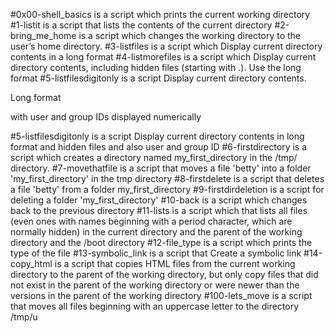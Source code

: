 #0x00-shell_basics is a script which prints the current working directory
#1-listit is a script that lists the contents of the current directory
#2-bring_me_home is a script which   changes the working directory to the user’s home directory.
#3-listfiles is a script which Display current directory contents in a long format
#4-listmorefiles is a script which Display current directory contents, including hidden files (starting with .). Use the long format
#5-listfilesdigitonly is a script Display current directory contents.



Long format

with user and group IDs displayed numerically

#5-listfilesdigitonly is a script Display current directory contents in long format and hidden files and also user and group ID
#6-firstdirectory is a script which creates a directory named my_first_directory in the /tmp/ directory.
#7-movethatfile is a script that moves a file 'betty' into a folder 'my_first_directory' in the tmp directory
#8-firstdelete  is a script that deletes a file 'betty' from a folder my_first_directory
#9-firstdirdeletion is a script for deleting a folder 'my_first_directory'
#10-back is a script which changes back to the previous directory
#11-lists is a script which that lists all files (even ones with names beginning with a period character, which are normally hidden) in the current directory and the parent of the working directory and the /boot directory
#12-file_type is a script which prints the type of the file 
#13-symbolic_link is a script that Create a symbolic link 
#14-copy_html is a script that copies HTML files from the current working directory to the parent of the working directory, but only copy files that did not exist in the parent of the working directory or were newer than the versions in the parent of the working directory
#100-lets_move is a script that moves all files beginning with an uppercase letter to the directory /tmp/u
